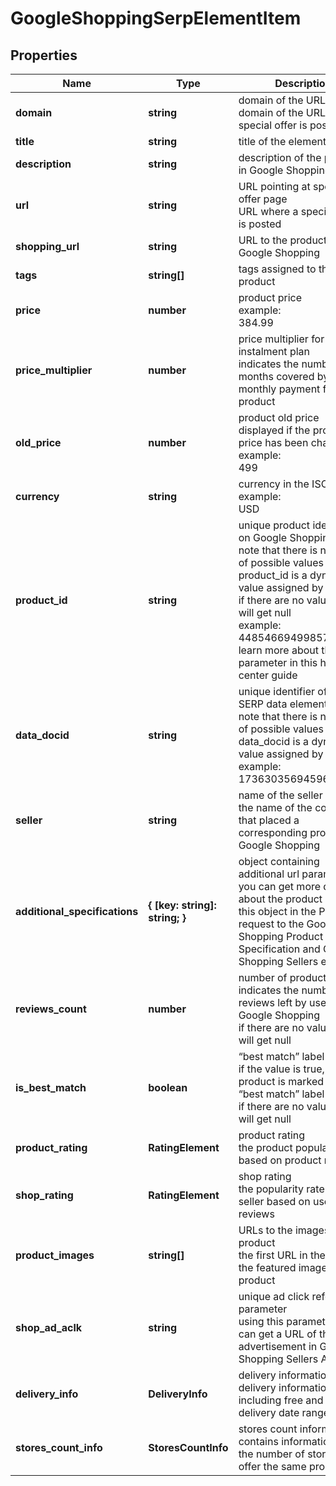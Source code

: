 # GoogleShoppingSerpElementItem

## Properties

| Name | Type | Description | Notes |
|------------ | ------------- | ------------- | -------------|
**domain** | **string** | domain of the URL<br>domain of the URL where a special offer is posted |[optional]|
**title** | **string** | title of the element |[optional]|
**description** | **string** | description of the product in Google Shopping SERP |[optional]|
**url** | **string** | URL pointing at special offer page<br>URL where a special offer is posted |[optional]|
**shopping_url** | **string** | URL to the product page on Google Shopping |[optional]|
**tags** | **string[]** | tags assigned to the product |[optional]|
**price** | **number** | product price<br>example:<br>384.99 |[optional]|
**price_multiplier** | **number** | price multiplier for instalment plan<br>indicates the number of months covered by the monthly payment for the product |[optional]|
**old_price** | **number** | product old price<br>displayed if the product price has been changed<br>example:<br>499 |[optional]|
**currency** | **string** | currency in the ISO format<br>example:<br>USD |[optional]|
**product_id** | **string** | unique product identifier on Google Shopping<br>note that there is no full list of possible values as the product_id is a dynamic value assigned by Google<br>if there are no values, you will get null<br>example:<br>4485466949985702538<br>learn more about the parameter in this help center guide |[optional]|
**data_docid** | **string** | unique identifier of the SERP data element<br>note that there is no full list of possible values as the data_docid is a dynamic value assigned by Google<br>example:<br>17363035694596624076 |[optional]|
**seller** | **string** | name of the seller<br>the name of the company that placed a corresponding product on Google Shopping |[optional]|
**additional_specifications** | **{ [key: string]: string; }** | object containing additional url parameters<br>you can get more details about the product by using this object in the POST request to the Google Shopping Product Specification and Google Shopping Sellers endpoint |[optional]|
**reviews_count** | **number** | number of product reviews<br>indicates the number of reviews left by users on Google Shopping<br>if there are no values, you will get null |[optional]|
**is_best_match** | **boolean** | “best match” label<br>if the value is true, the product is marked with the “best match” label<br>if there are no values, you will get null |[optional]|
**product_rating** | **RatingElement** | product rating<br>the product popularity rate based on product reviews |[optional]|
**shop_rating** | **RatingElement** | shop rating<br>the popularity rate of the seller based on user reviews |[optional]|
**product_images** | **string[]** | URLs to the images of the product<br>the first URL in the array is the featured image of the product |[optional]|
**shop_ad_aclk** | **string** | unique ad click referral parameter<br>using this parameter you can get a URL of the advertisement in Google Shopping Sellers Ad URL |[optional]|
**delivery_info** | **DeliveryInfo** | delivery information<br>delivery information including free and fast delivery date ranges |[optional]|
**stores_count_info** | **StoresCountInfo** | stores count information<br>contains information about the number of stores that offer the same product |[optional]|